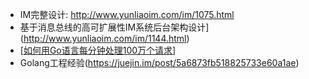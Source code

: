* IM完整设计: http://www.yunliaoim.com/im/1075.html
* 基于消息总线的高可扩展性IM系统后台架构设计](http://www.yunliaoim.com/im/1144.html)
* [[如何用Go语言每分钟处理100万个请求](http://www.iteye.com/news/32656)]
* Golang工程经验(https://juejin.im/post/5a6873fb518825733e60a1ae)